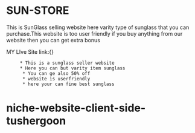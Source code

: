 # SUN-STORE
This is SunGlass selling website here varity type of sunglass that you can purchase.This website is too user friendly if you buy anything from our website then you can get extra bonus

MY LIve Site link:{}


         * This is a sunglass seller website 
         * Here you can but varity item sunglass
          * You can ge also 50% off
          * website is userfriendly
          * here your can fine best sunglass
# niche-website-client-side-tushergoon
